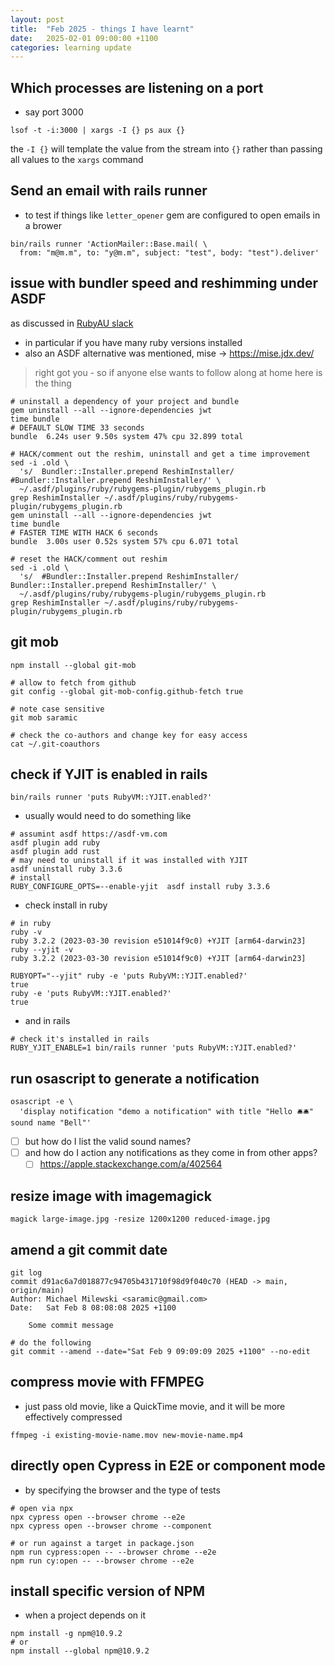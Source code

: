 ```yaml
---
layout: post
title:  "Feb 2025 - things I have learnt"
date:   2025-02-01 09:00:00 +1100
categories: learning update
---
```


## Which processes are listening on a port

- say port 3000

```shell
lsof -t -i:3000 | xargs -I {} ps aux {}
```

the `-I {}` will template the value from the stream into `{}` rather than
passing all values to the `xargs` command

## Send an email with rails runner

- to test if things like `letter_opener` gem are configured to open emails in a
brower

```shell
bin/rails runner 'ActionMailer::Base.mail( \
  from: "m@m.m", to: "y@m.m", subject: "test", body: "test").deliver'
```

## issue with bundler speed and reshimming under ASDF

as discussed in [RubyAU slack](
    https://rubyau.slack.com/archives/C0QL0SNGG/p1740002824487709?thread_ts=1739948986.554959&cid=C0QL0SNGG)

- in particular if you have many ruby versions installed
- also an ASDF alternative was mentioned, mise -> https://mise.jdx.dev/

> right got you - so if anyone else wants to follow along at home here is the
> thing

```shell
# uninstall a dependency of your project and bundle
gem uninstall --all --ignore-dependencies jwt
time bundle
# DEFAULT SLOW TIME 33 seconds
bundle  6.24s user 9.50s system 47% cpu 32.899 total
```

```shell
# HACK/comment out the reshim, uninstall and get a time improvement
sed -i .old \
  's/  Bundler::Installer.prepend ReshimInstaller/  #Bundler::Installer.prepend ReshimInstaller/' \
  ~/.asdf/plugins/ruby/rubygems-plugin/rubygems_plugin.rb
grep ReshimInstaller ~/.asdf/plugins/ruby/rubygems-plugin/rubygems_plugin.rb
gem uninstall --all --ignore-dependencies jwt
time bundle
# FASTER TIME WITH HACK 6 seconds
bundle  3.00s user 0.52s system 57% cpu 6.071 total
```

```shell
# reset the HACK/comment out reshim
sed -i .old \
  's/  #Bundler::Installer.prepend ReshimInstaller/  Bundler::Installer.prepend ReshimInstaller/' \
  ~/.asdf/plugins/ruby/rubygems-plugin/rubygems_plugin.rb
grep ReshimInstaller ~/.asdf/plugins/ruby/rubygems-plugin/rubygems_plugin.rb
```

## git mob

```shell
npm install --global git-mob

# allow to fetch from github
git config --global git-mob-config.github-fetch true

# note case sensitive
git mob saramic

# check the co-authors and change key for easy access
cat ~/.git-coauthors
```

## check if YJIT is enabled in rails

```shell
bin/rails runner 'puts RubyVM::YJIT.enabled?'
```

- usually would need to do something like

```shell
# assumint asdf https://asdf-vm.com
asdf plugin add ruby
asdf plugin add rust
# may need to uninstall if it was installed with YJIT
asdf uninstall ruby 3.3.6
# install
RUBY_CONFIGURE_OPTS=--enable-yjit  asdf install ruby 3.3.6
```

- check install in ruby

```shell
# in ruby
ruby -v
ruby 3.2.2 (2023-03-30 revision e51014f9c0) +YJIT [arm64-darwin23]
ruby --yjit -v
ruby 3.2.2 (2023-03-30 revision e51014f9c0) +YJIT [arm64-darwin23]

RUBYOPT="--yjit" ruby -e 'puts RubyVM::YJIT.enabled?'
true
ruby -e 'puts RubyVM::YJIT.enabled?'
true
```

- and in rails

```shell
# check it's installed in rails
RUBY_YJIT_ENABLE=1 bin/rails runner 'puts RubyVM::YJIT.enabled?'
```

## run osascript to generate a notification

```shell
osascript -e \
  'display notification "demo a notification" with title "Hello 🛎️🛎️" sound name "Bell"'
```

- [ ] but how do I list the valid sound names?
- [ ] and how do I action any notifications as they come in from other apps?
    - [ ] https://apple.stackexchange.com/a/402564

## resize image with imagemagick

```shell
magick large-image.jpg -resize 1200x1200 reduced-image.jpg
```

## amend a git commit date

```shell
git log
commit d91ac6a7d018877c94705b431710f98d9f040c70 (HEAD -> main, origin/main)
Author: Michael Milewski <saramic@gmail.com>
Date:   Sat Feb 8 08:08:08 2025 +1100

    Some commit message

# do the following
git commit --amend --date="Sat Feb 9 09:09:09 2025 +1100" --no-edit
```

## compress movie with FFMPEG

- just pass old movie, like a QuickTime movie, and it will be more effectively compressed

```shell
ffmpeg -i existing-movie-name.mov new-movie-name.mp4
```

## directly open Cypress in E2E or component mode

- by specifying the browser and the type of tests

```shell
# open via npx
npx cypress open --browser chrome --e2e
npx cypress open --browser chrome --component

# or run against a target in package.json
npm run cypress:open -- --browser chrome --e2e
npm run cy:open -- --browser chrome --e2e
```

## install specific version of NPM

- when a project depends on it

```shell
npm install -g npm@10.9.2
# or
npm install --global npm@10.9.2
```
